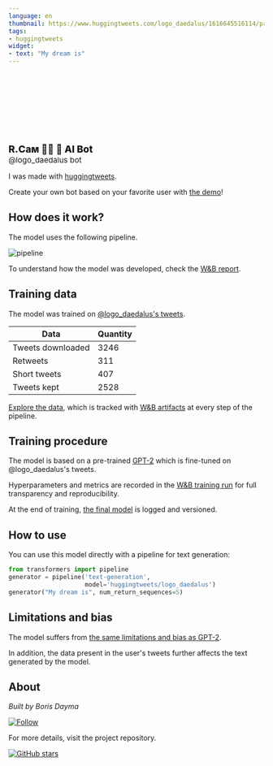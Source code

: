 ```yaml
---
language: en
thumbnail: https://www.huggingtweets.com/logo_daedalus/1616645516114/predictions.png
tags:
- huggingtweets
widget:
- text: "My dream is"
---
```


<div>
<div style="width: 132px; height:132px; border-radius: 50%; background-size: cover; background-image: url('https://pbs.twimg.com/profile_images/1308521996599406593/z92roy2I_400x400.jpg')">
</div>
<div style="margin-top: 8px; font-size: 19px; font-weight: 800">R.Сам 🦋🐏 🤖 AI Bot </div>
<div style="font-size: 15px">@logo_daedalus bot</div>
</div>

I was made with [huggingtweets](https://github.com/borisdayma/huggingtweets).

Create your own bot based on your favorite user with [the demo](https://colab.research.google.com/github/borisdayma/huggingtweets/blob/master/huggingtweets-demo.ipynb)!

## How does it work?

The model uses the following pipeline.

![pipeline](https://github.com/borisdayma/huggingtweets/blob/master/img/pipeline.png?raw=true)

To understand how the model was developed, check the [W&B report](https://app.wandb.ai/wandb/huggingtweets/reports/HuggingTweets-Train-a-model-to-generate-tweets--VmlldzoxMTY5MjI).

## Training data

The model was trained on [@logo_daedalus's tweets](https://twitter.com/logo_daedalus).

| Data | Quantity |
| --- | --- |
| Tweets downloaded | 3246 |
| Retweets | 311 |
| Short tweets | 407 |
| Tweets kept | 2528 |

[Explore the data](https://wandb.ai/wandb/huggingtweets/runs/3h1izx57/artifacts), which is tracked with [W&B artifacts](https://docs.wandb.com/artifacts) at every step of the pipeline.

## Training procedure

The model is based on a pre-trained [GPT-2](https://huggingface.co/gpt2) which is fine-tuned on @logo_daedalus's tweets.

Hyperparameters and metrics are recorded in the [W&B training run](https://wandb.ai/wandb/huggingtweets/runs/198f6vg5) for full transparency and reproducibility.

At the end of training, [the final model](https://wandb.ai/wandb/huggingtweets/runs/198f6vg5/artifacts) is logged and versioned.

## How to use

You can use this model directly with a pipeline for text generation:

```python
from transformers import pipeline
generator = pipeline('text-generation',
                     model='huggingtweets/logo_daedalus')
generator("My dream is", num_return_sequences=5)
```

## Limitations and bias

The model suffers from [the same limitations and bias as GPT-2](https://huggingface.co/gpt2#limitations-and-bias).

In addition, the data present in the user's tweets further affects the text generated by the model.

## About

*Built by Boris Dayma*

[![Follow](https://img.shields.io/twitter/follow/borisdayma?style=social)](https://twitter.com/intent/follow?screen_name=borisdayma)

For more details, visit the project repository.

[![GitHub stars](https://img.shields.io/github/stars/borisdayma/huggingtweets?style=social)](https://github.com/borisdayma/huggingtweets)
